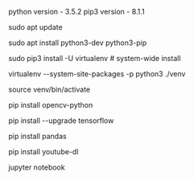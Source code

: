 python version - 3.5.2
pip3 version   - 8.1.1


sudo apt update


sudo apt install python3-dev python3-pip


sudo pip3 install -U virtualenv  # system-wide install


virtualenv --system-site-packages -p python3 ./venv

source venv/bin/activate

pip install opencv-python

pip install --upgrade tensorflow

pip install pandas

pip install youtube-dl

jupyter notebook
